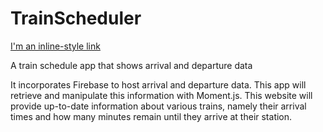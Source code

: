 # TrainScheduler

[I'm an inline-style link](https://jsnwhited.github.io/TrainScheduler/)

A train schedule app that shows arrival and departure data

It incorporates Firebase to host arrival and departure data. This app will retrieve and manipulate this information with Moment.js. This website will provide up-to-date information about various trains, namely their arrival times and how many minutes remain until they arrive at their station.
